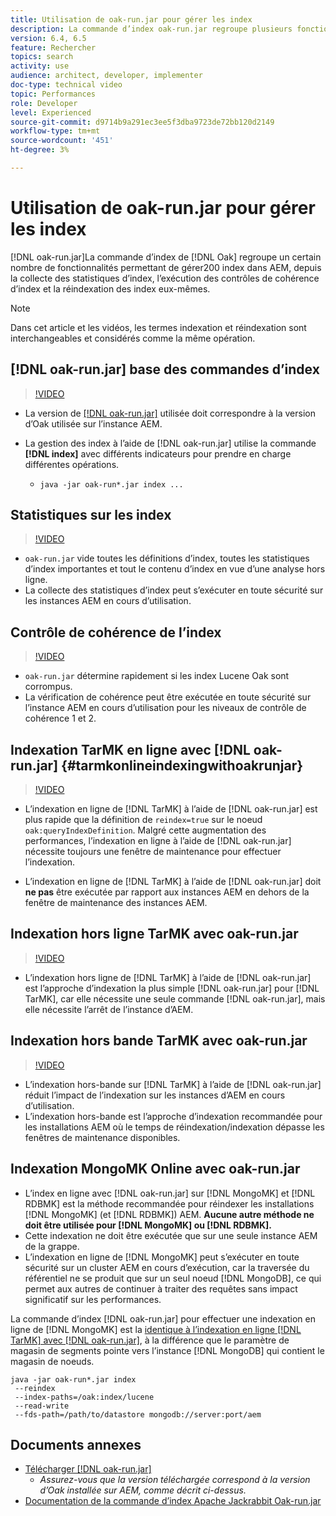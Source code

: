 ```yaml
---
title: Utilisation de oak-run.jar pour gérer les index
description: La commande d’index oak-run.jar regroupe plusieurs fonctionnalités permettant de gérer les index Oak dans AEM, depuis la collecte des statistiques d’index, l’exécution des contrôles de cohérence d’index et la réindexation des index eux-mêmes.
version: 6.4, 6.5
feature: Rechercher
topics: search
activity: use
audience: architect, developer, implementer
doc-type: technical video
topic: Performances
role: Developer
level: Experienced
source-git-commit: d9714b9a291ec3ee5f3dba9723de72bb120d2149
workflow-type: tm+mt
source-wordcount: '451'
ht-degree: 3%

---
```



# Utilisation de oak-run.jar pour gérer les index

[!DNL oak-run.jar]La commande d’index de  [!DNL Oak] regroupe un certain nombre de fonctionnalités permettant de gérer200 index dans AEM, depuis la collecte des statistiques d’index, l’exécution des contrôles de cohérence d’index et la réindexation des index eux-mêmes.

>[!NOTE]
>
>Dans cet article et les vidéos, les termes indexation et réindexation sont interchangeables et considérés comme la même opération.

## [!DNL oak-run.jar] base des commandes d’index

>[!VIDEO](https://video.tv.adobe.com/v/21475/?quality=9&learn=on)

* La version de [[!DNL oak-run.jar]](https://repository.apache.org/service/local/artifact/maven/redirect?r=releases&amp;g=org.apache.jackrabbit&amp;a=oak-run&amp;v=1.8.0) utilisée doit correspondre à la version d’Oak utilisée sur l’instance AEM.
* La gestion des index à l’aide de [!DNL oak-run.jar] utilise la commande **[!DNL index]** avec différents indicateurs pour prendre en charge différentes opérations.

   * `java -jar oak-run*.jar index ...`

## Statistiques sur les index

>[!VIDEO](https://video.tv.adobe.com/v/21477/?quality=12&learn=on)

* `oak-run.jar` vide toutes les définitions d’index, toutes les statistiques d’index importantes et tout le contenu d’index en vue d’une analyse hors ligne.
* La collecte des statistiques d’index peut s’exécuter en toute sécurité sur les instances AEM en cours d’utilisation.

## Contrôle de cohérence de l’index

>[!VIDEO](https://video.tv.adobe.com/v/21476/?quality=12&learn=on)

* `oak-run.jar` détermine rapidement si les index Lucene Oak sont corrompus.
* La vérification de cohérence peut être exécutée en toute sécurité sur l’instance AEM en cours d’utilisation pour les niveaux de contrôle de cohérence 1 et 2.

## Indexation TarMK en ligne avec [!DNL oak-run.jar] {#tarmkonlineindexingwithoakrunjar}

>[!VIDEO](https://video.tv.adobe.com/v/21479/?quality=12&learn=on)

* L’indexation en ligne de [!DNL TarMK] à l’aide de [!DNL oak-run.jar] est plus rapide que la définition de `reindex=true` sur le noeud `oak:queryIndexDefinition`. Malgré cette augmentation des performances, l’indexation en ligne à l’aide de [!DNL oak-run.jar] nécessite toujours une fenêtre de maintenance pour effectuer l’indexation.

* L’indexation en ligne de [!DNL TarMK] à l’aide de [!DNL oak-run.jar] doit **ne pas** être exécutée par rapport aux instances AEM en dehors de la fenêtre de maintenance des instances AEM.

## Indexation hors ligne TarMK avec oak-run.jar

>[!VIDEO](https://video.tv.adobe.com/v/21478/?quality=12&learn=on)

* L’indexation hors ligne de [!DNL TarMK] à l’aide de [!DNL oak-run.jar] est l’approche d’indexation la plus simple [!DNL oak-run.jar] pour [!DNL TarMK], car elle nécessite une seule commande [!DNL oak-run.jar], mais elle nécessite l’arrêt de l’instance d’AEM.

## Indexation hors bande TarMK avec oak-run.jar

>[!VIDEO](https://video.tv.adobe.com/v/21480/?quality=12&learn=on)

* L’indexation hors-bande sur [!DNL TarMK] à l’aide de [!DNL oak-run.jar] réduit l’impact de l’indexation sur les instances d’AEM en cours d’utilisation.
* L’indexation hors-bande est l’approche d’indexation recommandée pour les installations AEM où le temps de réindexation/indexation dépasse les fenêtres de maintenance disponibles.

## Indexation MongoMK Online avec oak-run.jar

* L’index en ligne avec [!DNL oak-run.jar] sur [!DNL MongoMK] et [!DNL RDBMK] est la méthode recommandée pour réindexer les installations [!DNL MongoMK] (et [!DNL RDBMK]) AEM. **Aucune autre méthode ne doit être utilisée pour  [!DNL MongoMK] ou  [!DNL RDBMK].**
* Cette indexation ne doit être exécutée que sur une seule instance AEM de la grappe.
* L’indexation en ligne de [!DNL MongoMK] peut s’exécuter en toute sécurité sur un cluster AEM en cours d’exécution, car la traversée du référentiel ne se produit que sur un seul noeud [!DNL MongoDB], ce qui permet aux autres de continuer à traiter des requêtes sans impact significatif sur les performances.

La commande d’index [!DNL oak-run.jar] pour effectuer une indexation en ligne de [!DNL MongoMK] est la [identique à l’indexation en ligne  [!DNL TarMK] avec [!DNL oak-run.jar]](#tarmkonlineindexingwithoakrunjar), à la différence que le paramètre de magasin de segments pointe vers l’instance [!DNL MongoDB] qui contient le magasin de noeuds.

```
java -jar oak-run*.jar index
 --reindex
 --index-paths=/oak:index/lucene
 --read-write
 --fds-path=/path/to/datastore mongodb://server:port/aem
```

## Documents annexes

* [Télécharger [!DNL oak-run.jar]](https://repository.apache.org/#nexus-search;gav~org.apache.jackrabbit~oak-run~~~~kw,versionexpand)
   * *Assurez-vous que la version téléchargée correspond à la version d’Oak installée sur AEM, comme décrit ci-dessus.*
* [Documentation de la commande d’index Apache Jackrabbit Oak-run.jar](https://jackrabbit.apache.org/oak/docs/query/oak-run-indexing.html)
